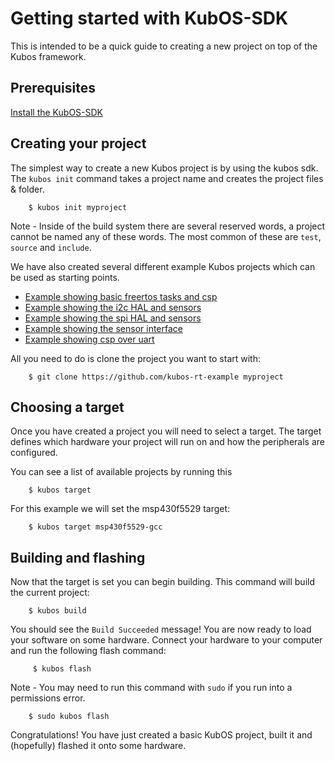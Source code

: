# Getting started with KubOS-SDK

This is intended to be a quick guide to creating a new project on top of the Kubos framework.

## Prerequisites

[Install the KubOS-SDK](docs/sdk-installing.md)

## Creating your project

The simplest way to create a new Kubos project is by using the kubos sdk. The `kubos init` command takes a project name and creates the project files & folder.

        $ kubos init myproject

Note - Inside of the build system there are several reserved words, a project cannot be named any of these words. The most common of these are `test`, `source` and `include`.

We have also created several different example Kubos projects which can be used as starting points.

 - [Example showing basic freertos tasks and csp](https://github.com/kubostech/kubos-rt-example)
 - [Example showing the i2c HAL and sensors](https://github.com/kubostech/kubos-i2c-example)
 - [Example showing the spi HAL and sensors](https://github.com/kubostech/kubos-spi-example)
 - [Example showing the sensor interface](https://github.com/kubostech/kubos-sensor-example)
 - [Example showing csp over uart](https://github.com/kubostech/kubos-csp-example)

All you need to do is clone the project you want to start with:

        $ git clone https://github.com/kubos-rt-example myproject

## Choosing a target

Once you have created a project you will need to select a target. The target defines which hardware your project will run on and how the peripherals are configured.

You can see a list of available projects by running this

        $ kubos target

For this example we will set the msp430f5529 target:

        $ kubos target msp430f5529-gcc

## Building and flashing

Now that the target is set you can begin building. This command will build the current project:

        $ kubos build

You should see the `Build Succeeded` message! You are now ready to load your software on some hardware. Connect your hardware to your computer and run the following flash command:

         $ kubos flash

Note - You may need to run this command with `sudo` if you run into a permissions error.

        $ sudo kubos flash

Congratulations! You have just created a basic KubOS project, built it and (hopefully) flashed it onto some hardware.
